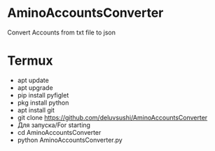 # AminoAccountsConverter
Convert Accounts from txt file to json

# Termux
- apt update
- apt upgrade
- pip install pyfiglet
- pkg install python
- apt install git
- git clone https://github.com/deluvsushi/AminoAccountsConverter
- Для запуска/For starting
- cd AminoAccountsConverter
- python AminoAccountsConverter.py
